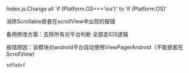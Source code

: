 Index.js:Change all 'if (Platform.OS==='ios')' to 'if (Platform.OS)' 

消除Scrollable嵌套在scrollView中出现的报错

备用修改方案：去除所有对平台判断 全部走IOS逻辑

报错原因：该模块对android平台自动使用ViewPagerAndroid（不能嵌套在ScrollView)


```
sdfadsf
```
